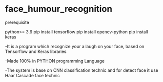# face_humour_recognition
prerequisite

python>= 3.6
pip install tensorflow
pip install opencv-python
pip install keras


-It is a program which recognize your a laugh on your face, based on Tensorflow and Keras libraries

-Made 100% in PYTHON programming Language 

-The system is base on CNN classification technic and for detect face
 it use Haar Cascade face technic
